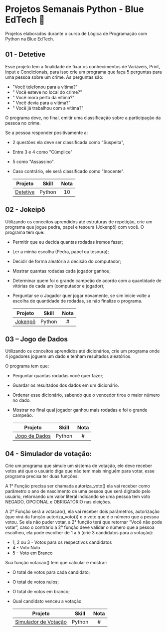# Projetos Semanais Python - Blue EdTech 💙
Projetos elaborados durante o curso de Lógica de Programação com Python na Blue EdTech.

## 01 - Detetive

Esse projeto tem a finalidade de fixar os conhecimentos de Variáveis, Print, Input e Condicionais, para isso crie um programa que faça 5 perguntas para uma pessoa sobre um crime. As perguntas são:

- "Você telefonou para a vítima?"
- " Você esteve no local do crime?"
- " Você mora perto da vítima?"
- " Você devia para a vítima?"
- " Você já trabalhou com a vítima?"

O programa deve, no final, emitir uma classificação sobre a participação da pessoa no crime.

Se a pessoa responder positivamente a:

- 2 questões ela deve ser classificada como "Suspeita",
- Entre 3 e 4 como "Cúmplice"
- 5 como "Assassino".
- Caso contrário, ele será classificado como "Inocente".
   
  | Projeto | Skill | Nota |
  | :---:| :---:|:---:|
  |<a href="https://colab.research.google.com/drive/1re36Lc0ik38EIZhWIeXuVSFbQ-NzXJQj#scrollTo=kpmNV8YHSYdr" target="_blank">Detetive</a>| Python | 10 |
##
## 02 - Jokeipô

Utilizando os conceitos aprendidos até estruturas de repetição, crie um programa que jogue pedra, papel e tesoura (Jokenpô) com você. O programa tem que:

- Permitir que eu decida quantas rodadas iremos fazer;
- Ler a minha escolha (Pedra, papel ou tesoura);
- Decidir de forma aleatória a decisão do computador;
- Mostrar quantas rodadas cada jogador ganhou;
- Determinar quem foi o grande campeão de acordo com a quantidade de vitórias de cada um (computador e jogador);
- Perguntar se o Jogador quer jogar novamente, se sim inicie volte a escolha de quantidade de rodadas, se não finalize o programa.

  | Projeto | Skill | Nota |
  | :---:| :---: |:---:|
  |<a href="https://colab.research.google.com/drive/1flnVq0L4i2FjxVsb-bHhNNmAkkG8Lyi8#scrollTo=hIvSlM1l1oRP" target="_blank">Jokenpô</a>| Python | # |
##
## 03 – Jogo de Dados

Utilizando os conceitos aprendidos até dicionários, crie um programa onde 4 jogadores joguem um dado e tenham resultados aleatórios.

O programa tem que:

- Perguntar quantas rodadas você quer fazer;
- Guardar os resultados dos dados em um dicionário.
- Ordenar esse dicionário, sabendo que o vencedor tirou o maior número no dado.
- Mostrar no final qual jogador ganhou mais rodadas e foi o grande campeão.

  | Projeto | Skill | Nota |
  | :---:| :---: |:---:|
  |<a href="#" target="_blank">Jogo de Dados</a>| Python | # |

##
## 04 - Simulador de votação:

Crie um programa que simule um sistema de votação, ele deve receber votos até
que o usuário diga que não tem mais ninguém para votar, esse programa precisa ter
duas funções:

A 1° Função precisa ser chamada autoriza_voto() ela vai receber como parâmetro o ano de nascimento de uma pessoa que será digitado pelo usuário, retornando um valor literal indicando se uma pessoa tem voto NEGADO, OPCIONAL e OBRIGATÓRIO nas eleições.

A 2° Função será a votacao(), ela vai receber dois parâmetros, autorização (que virá da função autoriza_voto()) e o voto que é o número que a pessoa votou.
Se ela não puder votar, a 2° função terá que retornar “Você não pode votar”, caso o contrário a 2° função deve validar o número que a pessoa escolheu, ela pode
escolher de 1 a 5 (crie 3 candidatos para a votação):

- 1, 2 ou 3 - Votos para os respectivos candidatos
- 4 - Voto Nulo
- 5 - Voto em Branco

Sua função votacao() tem que calcular e mostrar:

- O total de votos para cada candidato;
- O total de votos nulos;
- O total de votos em branco;
- Qual candidato venceu a votação

  | Projeto | Skill | Nota |
  | :---:| :---: |:---:|
  |<a href="#" target="_blank">Simulador de Votação</a>| Python | # |
